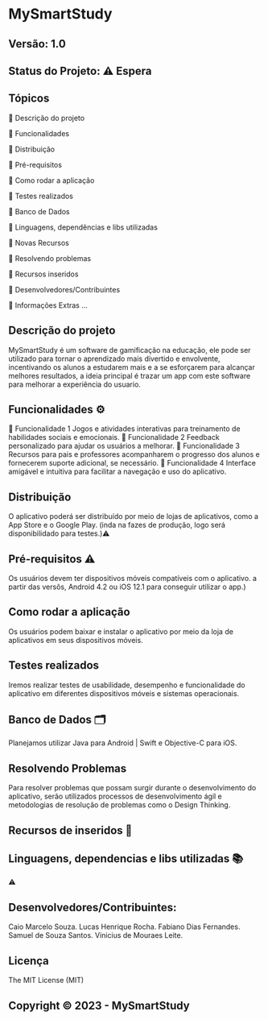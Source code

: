 # MySmartStudy
## Versão: 1.0 
## Status do Projeto: ⚠️ Espera

## Tópicos
🔹 Descrição do projeto 

🔹 Funcionalidades

🔹 Distribuição

🔹 Pré-requisitos

🔹 Como rodar a aplicação

🔹 Testes realizados

🔹 Banco de Dados

🔹 Linguagens, dependências e libs utilizadas

🔹 Novas Recursos

🔹 Resolvendo problemas

🔹 Recursos inseridos 

🔹 Desenvolvedores/Contribuintes

🔹 Informações Extras
...

## Descrição do projeto
MySmartStudy é um software de gamificação na educação, ele pode ser utilizado para tornar o aprendizado mais divertido e envolvente, incentivando os alunos
a estudarem mais e a se esforçarem para alcançar melhores resultados, a ideia principal é trazar um app com este software para melhorar a experiência do usuario.

## Funcionalidades ⚙️
🔹 Funcionalidade 1
Jogos e atividades interativas para treinamento de habilidades sociais e emocionais.
🔹 Funcionalidade 2
Feedback personalizado para ajudar os usuários a melhorar.
🔹 Funcionalidade 3
Recursos para pais e professores acompanharem o progresso dos alunos e fornecerem suporte adicional, se necessário.
🔹 Funcionalidade 4
Interface amigável e intuitiva para facilitar a navegação e uso do aplicativo.

## Distribuição
O aplicativo poderá ser distribuído por meio de lojas de aplicativos, como a App Store e o Google Play.
(inda na fazes de produção, logo será disponibilidado para testes.)⚠️

## Pré-requisitos ⚠️    
Os usuários devem ter dispositivos móveis compatíveis com o aplicativo.
a partir das versôs, Android 4.2 ou iOS 12.1 para conseguir utilizar o app.)

## Como rodar a aplicação 
Os usuários podem baixar e instalar o aplicativo por meio da loja de aplicativos em seus dispositivos móveis.

## Testes realizados
Iremos realizar testes de usabilidade, desempenho e funcionalidade do aplicativo em diferentes dispositivos móveis e sistemas operacionais.

## Banco de Dados 🗂️
Planejamos utilizar 
Java para Android | Swift e Objective-C para iOS.

## Resolvendo Problemas 
Para resolver problemas que possam surgir durante o desenvolvimento do aplicativo, serão utilizados processos de desenvolvimento ágil e metodologias de resolução de problemas como o Design Thinking.

## Recursos de inseridos 🧰


## Linguagens, dependencias e libs utilizadas 📚
⚠️ 

## Desenvolvedores/Contribuintes:
Caio Marcelo Souza.
Lucas Henrique Rocha.
Fabiano Dias Fernandes.
Samuel de Souza Santos.
Vinicius de Mouraes Leite.

## Licença
The MIT License (MIT)

## Copyright ©️ 2023 - MySmartStudy
